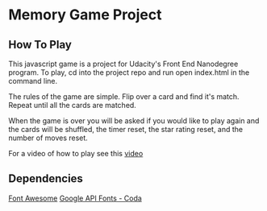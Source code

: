 # Memory Game Project

## How To Play

This javascript game is a project for Udacity's Front End Nanodegree program.
To play, cd into the project repo and run open index.html in the command line.

The rules of the game are simple.  Flip over a card and find it's match.
Repeat until all the cards are matched.

When the game is over you will be asked if you would like to play again and the
cards will be shuffled, the timer reset, the star rating reset, and the number
of moves reset.

For a video of how to play see this [video](https://youtu.be/r5YOzWxcbng)

## Dependencies

[Font Awesome](https://fontawesome.com/v3.2.1/)
[Google API Fonts - Coda](https://fonts.google.com/specimen/Coda?selection.family=Coda&query=coda)
